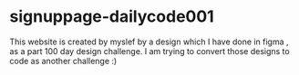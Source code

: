# signuppage-dailycode001

This website is created by myslef by a design which I have done in figma , as a part 100 day design challenge.
I am trying to convert those designs to code as another challenge :)  
